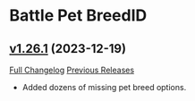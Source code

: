 # Battle Pet BreedID

## [v1.26.1](https://github.com/MMOSimca/BattlePetBreedID/tree/v1.26.1) (2023-12-19)
[Full Changelog](https://github.com/MMOSimca/BattlePetBreedID/compare/v1.26.0...v1.26.1) [Previous Releases](https://github.com/MMOSimca/BattlePetBreedID/releases)

- Added dozens of missing pet breed options.  
